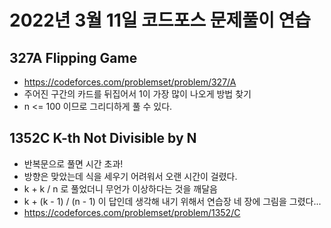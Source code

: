 # 2022년 3월 11일 코드포스 문제풀이 연습 

## 327A Flipping Game

- https://codeforces.com/problemset/problem/327/A
- 주어진 구간의 카드를 뒤집어서 1이 가장 많이 나오게 방법 찾기
- n <= 100 이므로 그리디하게 풀 수 있다.

## 1352C K-th Not Divisible by N

- 반복문으로 풀면 시간 초과!
- 방향은 맞았는데 식을 세우기 어려워서 오랜 시간이 걸렸다.
- k + k / n 로 풀었더니 무언가 이상하다는 것을 깨달음
- k +  (k - 1) / (n - 1) 이 답인데 생각해 내기 위해서 연습장 네 장에 그림을 그렸다...
- https://codeforces.com/problemset/problem/1352/C